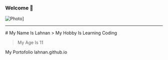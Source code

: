 ### Welcome 👋
![Photo]([[http://url/to/img.png](https://avatars.githubusercontent.com/u/99069298?s=400&u=ff7ee5a6365a9907c78210e372622f087db0f29d&v=4)https://avatars.githubusercontent.com/u/99069298?s=400&u=ff7ee5a6365a9907c78210e372622f087db0f29d&v=4)]
<hr>
# My Name Is Lahnan 
> My Hobby Is Learning Coding

> My Age Is 11

My Portofolio
lahnan.github.io

